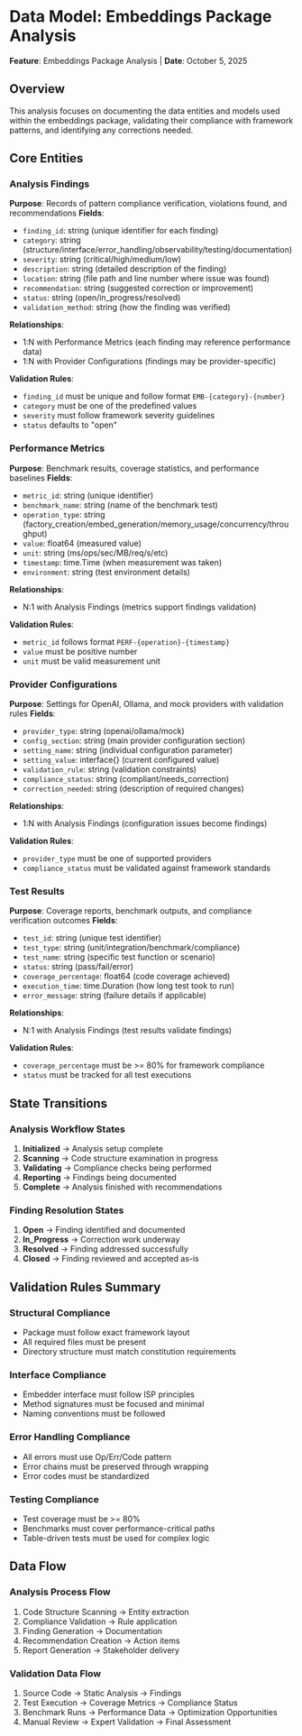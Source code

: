 # Data Model: Embeddings Package Analysis

**Feature**: Embeddings Package Analysis | **Date**: October 5, 2025

## Overview
This analysis focuses on documenting the data entities and models used within the embeddings package, validating their compliance with framework patterns, and identifying any corrections needed.

## Core Entities

### Analysis Findings
**Purpose**: Records of pattern compliance verification, violations found, and recommendations
**Fields**:
- `finding_id`: string (unique identifier for each finding)
- `category`: string (structure/interface/error_handling/observability/testing/documentation)
- `severity`: string (critical/high/medium/low)
- `description`: string (detailed description of the finding)
- `location`: string (file path and line number where issue was found)
- `recommendation`: string (suggested correction or improvement)
- `status`: string (open/in_progress/resolved)
- `validation_method`: string (how the finding was verified)

**Relationships**:
- 1:N with Performance Metrics (each finding may reference performance data)
- 1:N with Provider Configurations (findings may be provider-specific)

**Validation Rules**:
- `finding_id` must be unique and follow format `EMB-{category}-{number}`
- `category` must be one of the predefined values
- `severity` must follow framework severity guidelines
- `status` defaults to "open"

### Performance Metrics
**Purpose**: Benchmark results, coverage statistics, and performance baselines
**Fields**:
- `metric_id`: string (unique identifier)
- `benchmark_name`: string (name of the benchmark test)
- `operation_type`: string (factory_creation/embed_generation/memory_usage/concurrency/throughput)
- `value`: float64 (measured value)
- `unit`: string (ms/ops/sec/MB/req/s/etc)
- `timestamp`: time.Time (when measurement was taken)
- `environment`: string (test environment details)

**Relationships**:
- N:1 with Analysis Findings (metrics support findings validation)

**Validation Rules**:
- `metric_id` follows format `PERF-{operation}-{timestamp}`
- `value` must be positive number
- `unit` must be valid measurement unit

### Provider Configurations
**Purpose**: Settings for OpenAI, Ollama, and mock providers with validation rules
**Fields**:
- `provider_type`: string (openai/ollama/mock)
- `config_section`: string (main provider configuration section)
- `setting_name`: string (individual configuration parameter)
- `setting_value`: interface{} (current configured value)
- `validation_rule`: string (validation constraints)
- `compliance_status`: string (compliant/needs_correction)
- `correction_needed`: string (description of required changes)

**Relationships**:
- 1:N with Analysis Findings (configuration issues become findings)

**Validation Rules**:
- `provider_type` must be one of supported providers
- `compliance_status` must be validated against framework standards

### Test Results
**Purpose**: Coverage reports, benchmark outputs, and compliance verification outcomes
**Fields**:
- `test_id`: string (unique test identifier)
- `test_type`: string (unit/integration/benchmark/compliance)
- `test_name`: string (specific test function or scenario)
- `status`: string (pass/fail/error)
- `coverage_percentage`: float64 (code coverage achieved)
- `execution_time`: time.Duration (how long test took to run)
- `error_message`: string (failure details if applicable)

**Relationships**:
- N:1 with Analysis Findings (test results validate findings)

**Validation Rules**:
- `coverage_percentage` must be >= 80% for framework compliance
- `status` must be tracked for all test executions

## State Transitions

### Analysis Workflow States
1. **Initialized** → Analysis setup complete
2. **Scanning** → Code structure examination in progress
3. **Validating** → Compliance checks being performed
4. **Reporting** → Findings being documented
5. **Complete** → Analysis finished with recommendations

### Finding Resolution States
1. **Open** → Finding identified and documented
2. **In_Progress** → Correction work underway
3. **Resolved** → Finding addressed successfully
4. **Closed** → Finding reviewed and accepted as-is

## Validation Rules Summary

### Structural Compliance
- Package must follow exact framework layout
- All required files must be present
- Directory structure must match constitution requirements

### Interface Compliance
- Embedder interface must follow ISP principles
- Method signatures must be focused and minimal
- Naming conventions must be followed

### Error Handling Compliance
- All errors must use Op/Err/Code pattern
- Error chains must be preserved through wrapping
- Error codes must be standardized

### Testing Compliance
- Test coverage must be >= 80%
- Benchmarks must cover performance-critical paths
- Table-driven tests must be used for complex logic

## Data Flow

### Analysis Process Flow
1. Code Structure Scanning → Entity extraction
2. Compliance Validation → Rule application
3. Finding Generation → Documentation
4. Recommendation Creation → Action items
5. Report Generation → Stakeholder delivery

### Validation Data Flow
1. Source Code → Static Analysis → Findings
2. Test Execution → Coverage Metrics → Compliance Status
3. Benchmark Runs → Performance Data → Optimization Opportunities
4. Manual Review → Expert Validation → Final Assessment